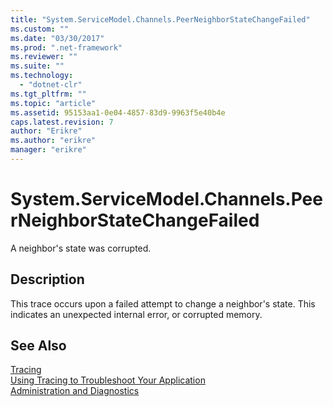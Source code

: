 ```yaml
---
title: "System.ServiceModel.Channels.PeerNeighborStateChangeFailed"
ms.custom: ""
ms.date: "03/30/2017"
ms.prod: ".net-framework"
ms.reviewer: ""
ms.suite: ""
ms.technology: 
  - "dotnet-clr"
ms.tgt_pltfrm: ""
ms.topic: "article"
ms.assetid: 95153aa1-0e04-4857-83d9-9963f5e40b4e
caps.latest.revision: 7
author: "Erikre"
ms.author: "erikre"
manager: "erikre"
---
```

# System.ServiceModel.Channels.PeerNeighborStateChangeFailed
A neighbor's state was corrupted.  
  
## Description  
 This trace occurs upon a failed attempt to change a neighbor's state. This indicates an unexpected internal error, or corrupted memory.  
  
## See Also  
 [Tracing](../../../../../docs/framework/wcf/diagnostics/tracing/index.md)   
 [Using Tracing to Troubleshoot Your Application](../../../../../docs/framework/wcf/diagnostics/tracing/using-tracing-to-troubleshoot-your-application.md)   
 [Administration and Diagnostics](../../../../../docs/framework/wcf/diagnostics/index.md)
